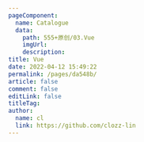 ```yaml
---
pageComponent:
  name: Catalogue
  data:
    path: 555+原创/03.Vue
    imgUrl:
    description:
title: Vue
date: 2022-04-12 15:49:22
permalink: /pages/da548b/
article: false
comment: false
editLink: false
titleTag: 
author:
  name: cl
  link: https://github.com/clozz-lin
---
```

